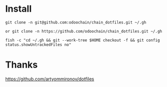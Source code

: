 # Install

```
git clone -n git@github.com:odoochain/chain_dotfiles.git ~/.gh

or git clone -n https://github.com/odoochain/chain_dotfiles.git ~/.gh

fish -c "cd ~/.gh && git --work-tree $HOME checkout -f && git config status.showUntrackedFiles no"
```

# Thanks

https://github.com/artyommironov/dotfiles
